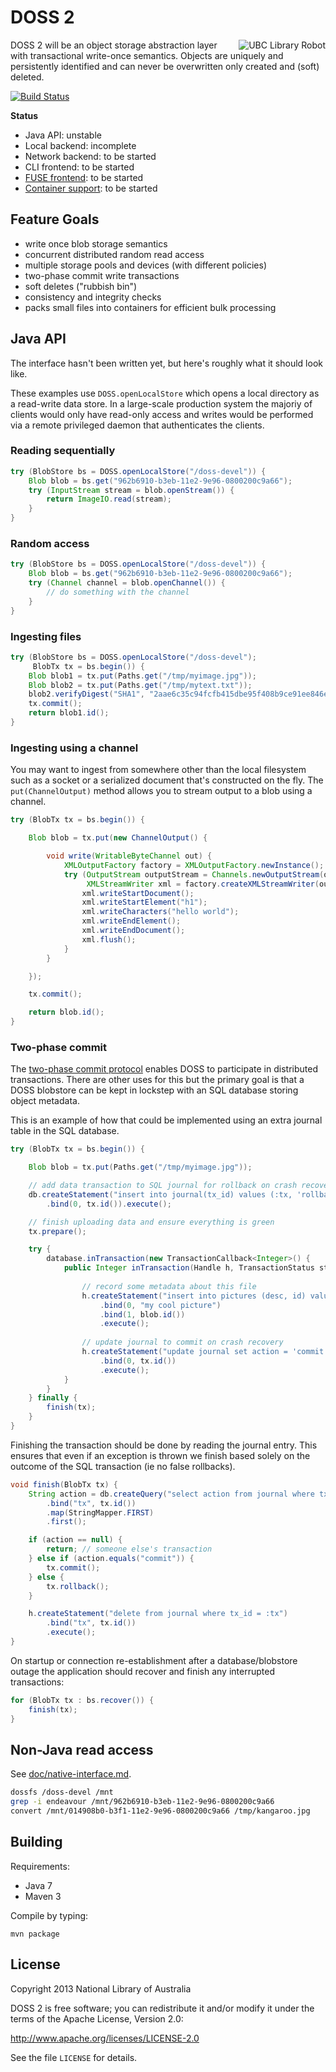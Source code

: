 DOSS 2
======

<a href="https://secure.flickr.com/photos/ubclibrary/3676876746/"><img src="https://farm3.staticflickr.com/2626/3676876746_7b20ff04ed.jpg" align="right" alt="UBC Library Robot"></a>

DOSS 2 will be an object storage abstraction layer with transactional
write-once semantics.  Objects are uniquely and persistently
identified and can never be overwritten only created and (soft)
deleted.

[![Build Status](https://travis-ci.org/nla/doss.png)](https://travis-ci.org/nla/doss)

**Status**

* Java API: unstable
* Local backend: incomplete
* Network backend: to be started
* CLI frontend: to be started
* [FUSE frontend](doc/native-interface.md): to be started
* [Container support](doc/archive-formats.md): to be started

Feature Goals
-------------

* write once blob storage semantics
* concurrent distributed random read access
* multiple storage pools and devices (with different policies)
* two-phase commit write transactions
* soft deletes ("rubbish bin")
* consistency and integrity checks
* packs small files into containers for efficient bulk processing

Java API
--------

The interface hasn't been written yet, but here's roughly what it
should look like.

These examples use `DOSS.openLocalStore` which opens a local directory
as a read-write data store.  In a large-scale production system the
majoriy of clients would only have read-only access and writes would
be performed via a remote privileged daemon that authenticates the
clients.

### Reading sequentially

```java
try (BlobStore bs = DOSS.openLocalStore("/doss-devel")) {
    Blob blob = bs.get("962b6910-b3eb-11e2-9e96-0800200c9a66");
    try (InputStream stream = blob.openStream()) {
        return ImageIO.read(stream);
    }
}
```

### Random access

```java
try (BlobStore bs = DOSS.openLocalStore("/doss-devel")) {
    Blob blob = bs.get("962b6910-b3eb-11e2-9e96-0800200c9a66");
    try (Channel channel = blob.openChannel()) {
        // do something with the channel
    }
}
```

### Ingesting files

```java
try (BlobStore bs = DOSS.openLocalStore("/doss-devel");
     BlobTx tx = bs.begin()) {    
    Blob blob1 = tx.put(Paths.get("/tmp/myimage.jpg"));
    Blob blob2 = tx.put(Paths.get("/tmp/mytext.txt"));
    blob2.verifyDigest("SHA1", "2aae6c35c94fcfb415dbe95f408b9ce91ee846ed");
    tx.commit();
    return blob1.id();
}
```

### Ingesting using a channel

You may want to ingest from somewhere other than the local filesystem
such as a socket or a serialized document that's constructed on the
fly.  The `put(ChannelOutput)` method allows you to stream output to a
blob using a channel.

```java
try (BlobTx tx = bs.begin()) {

    Blob blob = tx.put(new ChannelOutput() {

        void write(WritableByteChannel out) {
            XMLOutputFactory factory = XMLOutputFactory.newInstance();
            try (OutputStream outputStream = Channels.newOutputStream(out);
                 XMLStreamWriter xml = factory.createXMLStreamWriter(outputStream)) {
                xml.writeStartDocument();
                xml.writeStartElement("h1");
                xml.writeCharacters("hello world");
                xml.writeEndElement();
                xml.writeEndDocument();
                xml.flush();
            }
        }

    });

    tx.commit();

    return blob.id();
}
```

### Two-phase commit

The [two-phase commit protocol](https://en.wikipedia.org/wiki/Two-phase_commit_protocol)
enables DOSS to participate in distributed transactions.  There are
other uses for this but the primary goal is that a DOSS blobstore can
be kept in lockstep with an SQL database storing object metadata.

This is an example of how that could be implemented using an extra
journal table in the SQL database.

```java
try (BlobTx tx = bs.begin()) {    

    Blob blob = tx.put(Paths.get("/tmp/myimage.jpg"));

    // add data transaction to SQL journal for rollback on crash recovery
    db.createStatement("insert into journal(tx_id) values (:tx, 'rollback')")
        .bind(0, tx.id()).execute();

    // finish uploading data and ensure everything is green
    tx.prepare();

    try {
        database.inTransaction(new TransactionCallback<Integer>() {
            public Integer inTransaction(Handle h, TransactionStatus status) {
     
                // record some metadata about this file
                h.createStatement("insert into pictures (desc, id) values (:desc, :id)"
                    .bind(0, "my cool picture")
                    .bind(1, blob.id())
                    .execute();
     
                // update journal to commit on crash recovery
                h.createStatement("update journal set action = 'commit' where tx_id = :tx")
                    .bind(0, tx.id())
                    .execute();
            }
        }
    } finally {
        finish(tx);
    }
}
```

Finishing the transaction should be done by reading the journal entry.
This ensures that even if an exception is thrown we finish based
solely on the outcome of the SQL transaction (ie no false rollbacks).

```java
void finish(BlobTx tx) {
    String action = db.createQuery("select action from journal where tx_id = :tx")
        .bind("tx", tx.id())
        .map(StringMapper.FIRST)
        .first();

    if (action == null) {
        return; // someone else's transaction
    } else if (action.equals("commit")) {
        tx.commit();
    } else {
        tx.rollback();
    }

    h.createStatement("delete from journal where tx_id = :tx")
        .bind("tx", tx.id())
        .execute();
}
```

On startup or connection re-establishment after a database/blobstore
outage the application should recover and finish any interrupted
transactions:

```java
for (BlobTx tx : bs.recover()) {
    finish(tx);
}
```

Non-Java read access
--------------------

See [doc/native-interface.md](doc/native-interface.md).

```sh
dossfs /doss-devel /mnt
grep -i endeavour /mnt/962b6910-b3eb-11e2-9e96-0800200c9a66
convert /mnt/014908b0-b3f1-11e2-9e96-0800200c9a66 /tmp/kangaroo.jpg
```

Building
--------

Requirements:

* Java 7
* Maven 3

Compile by typing:

    mvn package

License
-------

Copyright 2013 National Library of Australia

DOSS 2 is free software; you can redistribute it and/or modify it under
the terms of the Apache License, Version 2.0:

http://www.apache.org/licenses/LICENSE-2.0

See the file `LICENSE` for details.
